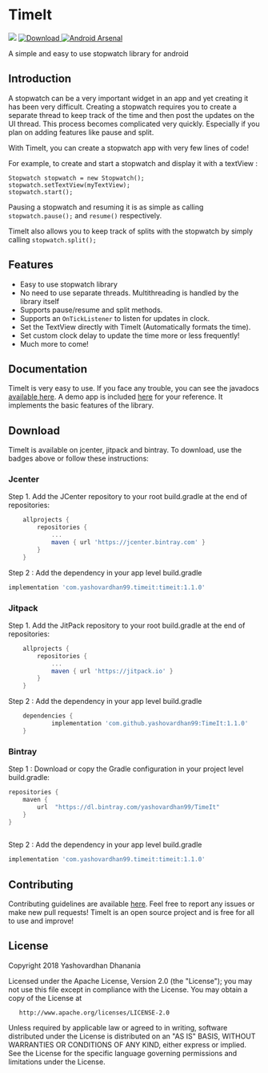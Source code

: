 # TimeIt

[![](https://jitpack.io/v/yashovardhan99/TimeIt.svg)](https://jitpack.io/#yashovardhan99/TimeIt)
[ ![Download](https://api.bintray.com/packages/yashovardhan99/TimeIt/TimeIt/images/download.svg) ](https://bintray.com/yashovardhan99/TimeIt/TimeIt/_latestVersion)
[![Android Arsenal](https://img.shields.io/badge/Android%20Arsenal-TimeIt-brightgreen.svg?style=flat)](https://android-arsenal.com/details/1/7369)

A simple and easy to use stopwatch library for android
## Introduction
A stopwatch can be a very important widget in an app and yet creating it has been very difficult. Creating a stopwatch requires you to create a separate thread to keep track of the time and then post the updates on the UI thread. This process becomes complicated very quickly. Especially if you plan on adding features like pause and split.

With TimeIt, you can create a stopwatch app with very few lines of code!

For example, to create and start a stopwatch and display it with a textView :

```
Stopwatch stopwatch = new Stopwatch();
stopwatch.setTextView(myTextView);
stopwatch.start();
```
Pausing a stopwatch and resuming it is as simple as calling `stopwatch.pause();` and `resume()` respectively.

TimeIt also allows you to keep track of splits with the stopwatch by simply calling `stopwatch.split();`

## Features
* Easy to use stopwatch library
* No need to use separate threads. Multithreading is handled by the library itself
* Supports pause/resume and split methods.
* Supports an `OnTickListener` to listen for updates in clock.
* Set the TextView directly with TimeIt (Automatically formats the time).
* Set custom clock delay to update the time more or less frequently!
* Much more to come!

## Documentation
TimeIt is very easy to use. If you face any trouble, you can see the javadocs [available here](https://yashovardhan99.github.io/TimeIt/JavaDocs/). A demo app is included [here](https://github.com/yashovardhan99/TimeIt/tree/master/timeit-demo) for your reference. It implements the basic features of the library. 

## Download
TimeIt is available on jcenter, jitpack and bintray. To download, use the badges above or follow these instructions:

### Jcenter
Step 1. Add the JCenter repository to your root build.gradle at the end of repositories:
```gradle
	allprojects {
		repositories {
			...
			maven { url 'https://jcenter.bintray.com' }
		}
	}
```

Step 2 : Add the dependency in your app level build.gradle

```gradle
implementation 'com.yashovardhan99.timeit:timeit:1.1.0'
```

### Jitpack
Step 1. Add the JitPack repository to your root build.gradle at the end of repositories:
```gradle
	allprojects {
		repositories {
			...
			maven { url 'https://jitpack.io' }
		}
	}
```
Step 2 : Add the dependency in your app level build.gradle
```gradle
	dependencies {
	        implementation 'com.github.yashovardhan99:TimeIt:1.1.0'
	}
```
### Bintray

Step 1 : Download or copy the Gradle configuration in your project level build.gradle:
```gradle
repositories {
    maven {
        url  "https://dl.bintray.com/yashovardhan99/TimeIt" 
    }
}
        
```
Step 2 : Add the dependency in your app level build.gradle

```gradle
implementation 'com.yashovardhan99.timeit:timeit:1.1.0'
```


## Contributing
Contributing guidelines are available [here](https://github.com/yashovardhan99/TimeIt/blob/master/CONTRIBUTING.md). Feel free to report any issues or make new pull requests! TimeIt is an open source project and is free for all to use and improve! 

## License
   Copyright 2018 Yashovardhan Dhanania

   Licensed under the Apache License, Version 2.0 (the "License");
   you may not use this file except in compliance with the License.
   You may obtain a copy of the License at

       http://www.apache.org/licenses/LICENSE-2.0

   Unless required by applicable law or agreed to in writing, software
   distributed under the License is distributed on an "AS IS" BASIS,
   WITHOUT WARRANTIES OR CONDITIONS OF ANY KIND, either express or implied.
   See the License for the specific language governing permissions and
   limitations under the License.
